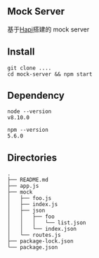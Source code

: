 Mock  Server
------------

基于[Hapi](https://hapijs.com)搭建的 mock server

Install
-------

```
git clone ....
cd mock-server && npm start
```

Dependency
----------

```
node --version
v8.10.0

npm --version
5.6.0
```

Directories
-----------

```
.
├── README.md
├── app.js
├── mock
│   ├── foo.js
│   ├── index.js
│   ├── json
│   │   ├── foo
│   │   │   └── list.json
│   │   └── index.json
│   └── routes.js
├── package-lock.json
└── package.json
```
